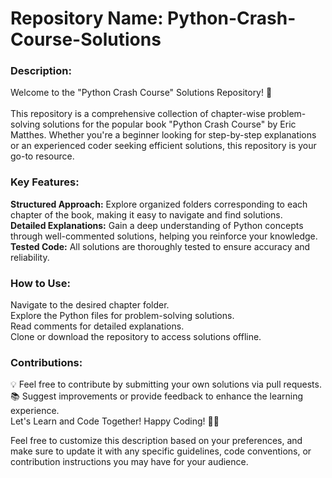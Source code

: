 # Repository Name: Python-Crash-Course-Solutions

### Description:
Welcome to the "Python Crash Course" Solutions Repository! 🚀 <br>
<br>
This repository is a comprehensive collection of chapter-wise problem-solving solutions for the popular book "Python Crash Course" by Eric Matthes. Whether you're a beginner looking for step-by-step explanations or an experienced coder seeking efficient solutions, this repository is your go-to resource.

### Key Features:

<b>Structured Approach:</b> Explore organized folders corresponding to each chapter of the book, making it easy to navigate and find solutions. <br>
<b>Detailed Explanations:</b> Gain a deep understanding of Python concepts through well-commented solutions, helping you reinforce your knowledge. <br>
<b>Tested Code:</b> All solutions are thoroughly tested to ensure accuracy and reliability.

### How to Use:

Navigate to the desired chapter folder. <br>
Explore the Python files for problem-solving solutions. <br>
Read comments for detailed explanations.<br>
Clone or download the repository to access solutions offline.<br>

### Contributions:

💡 Feel free to contribute by submitting your own solutions via pull requests. <br>
📚 Suggest improvements or provide feedback to enhance the learning experience. <br>
Let's Learn and Code Together! Happy Coding! 🐍✨ <br>

Feel free to customize this description based on your preferences, and make sure to update it with any specific guidelines, code conventions, or contribution instructions you may have for your audience.
